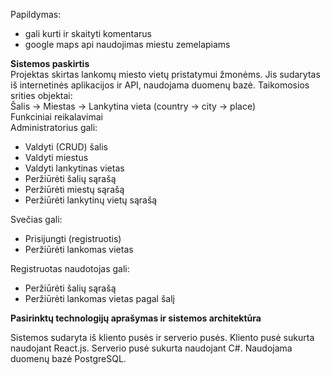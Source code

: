 Papildymas: 
- gali kurti ir skaityti komentarus
- google maps api naudojimas miestu zemelapiams


<b>Sistemos paskirtis</b>
</br>
Projektas skirtas lankomų miesto vietų pristatymui žmonėms. Jis sudarytas iš internetinės aplikacijos ir API, naudojama duomenų bazė.
Taikomosios srities objektai:</br>
Šalis -> Miestas -> Lankytina vieta (country ->  city -> place)</br>
Funkciniai reikalavimai</br>
Administratorius gali:
- Valdyti (CRUD) šalis 
- Valdyti miestus
- Valdyti lankytinas vietas
- Peržiūrėti šalių sąrašą
- Peržiūrėti miestų sąrašą
- Peržiūrėti lankytinų vietų sąrašą
  
Svečias gali:
- Prisijungti (registruotis)
- Peržiūrėti  lankomas vietas
  
Registruotas naudotojas gali:
- Peržiūrėti šalių sąrašą
- Peržiūrėti lankomas vietas pagal šalį
  
<b>Pasirinktų technologijų aprašymas ir sistemos architektūra</b></br>

Sistemos sudaryta iš kliento pusės ir serverio pusės. Kliento pusė sukurta naudojant React.js. Serverio pusė sukurta naudojant C#. Naudojama duomenų bazė PostgreSQL.
